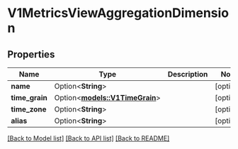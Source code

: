 # V1MetricsViewAggregationDimension

## Properties

Name | Type | Description | Notes
------------ | ------------- | ------------- | -------------
**name** | Option<**String**> |  | [optional]
**time_grain** | Option<[**models::V1TimeGrain**](v1TimeGrain.md)> |  | [optional]
**time_zone** | Option<**String**> |  | [optional]
**alias** | Option<**String**> |  | [optional]

[[Back to Model list]](../README.md#documentation-for-models) [[Back to API list]](../README.md#documentation-for-api-endpoints) [[Back to README]](../README.md)


